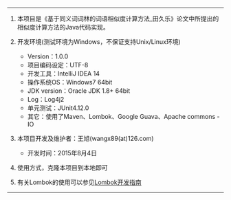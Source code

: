 ---

1. 本项目是《基于同义词词林的词语相似度计算方法_田久乐》论文中所提出的相似度计算方法的Java代码实现。

2. 开发环境(测试环境为Windows，不保证支持Unix/Linux环境)
	* Version：1.0.0
	* 项目编码设定：UTF-8
	* 开发工具：IntelliJ IDEA 14
	* 操作系统OS：Windows7 64bit
	* JDK version：Oracle JDK 1.8+ 64bit
	* Log：Log4j2
	* 单元测试：JUnit4.12.0
	* 其它：使用了Maven、Lombok、Google Guava、Apache commons - IO

3. 本项目开发及维护者：王旭(wangx89(at)126.com)
	* 开发时间：2015年8月4日

4. 使用方式，克隆本项目到本地即可

5. 有关Lombok的使用可以参见[Lombok开发指南](http://codepub.cn/2015/07/30/Lombok-development-guidelines/)

---